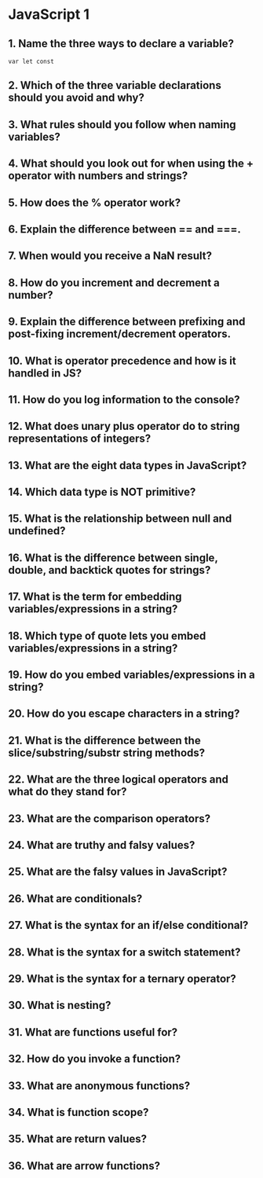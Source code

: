# JavaScript 1

## 1. Name the three ways to declare a variable?

`var let const`

## 2. Which of the three variable declarations should you avoid and why?

## 3. What rules should you follow when naming variables?

## 4. What should you look out for when using the + operator with numbers and strings?

## 5. How does the % operator work?

## 6. Explain the difference between == and ===.

## 7. When would you receive a NaN result?

## 8. How do you increment and decrement a number?

## 9. Explain the difference between prefixing and post-fixing increment/decrement operators.

## 10. What is operator precedence and how is it handled in JS?

## 11. How do you log information to the console?

## 12. What does unary plus operator do to string representations of integers?

## 13. What are the eight data types in JavaScript?

## 14. Which data type is NOT primitive?

## 15. What is the relationship between null and undefined?

## 16. What is the difference between single, double, and backtick quotes for strings?

## 17. What is the term for embedding variables/expressions in a string?

## 18. Which type of quote lets you embed variables/expressions in a string?

## 19. How do you embed variables/expressions in a string?

## 20. How do you escape characters in a string?

## 21. What is the difference between the slice/substring/substr string methods?

## 22. What are the three logical operators and what do they stand for?

## 23. What are the comparison operators?

## 24. What are truthy and falsy values?

## 25. What are the falsy values in JavaScript?

## 26. What are conditionals?

## 27. What is the syntax for an if/else conditional?

## 28. What is the syntax for a switch statement?

## 29. What is the syntax for a ternary operator?

## 30. What is nesting?

## 31. What are functions useful for?

## 32. How do you invoke a function?

## 33. What are anonymous functions?

## 34. What is function scope?

## 35. What are return values?

## 36. What are arrow functions?

